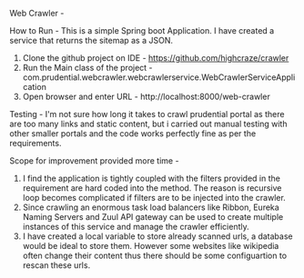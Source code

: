 Web Crawler -

How to Run -
This is a simple Spring boot Application. I have created a service that returns the sitemap as a JSON.
1. Clone the github project on IDE - https://github.com/highcraze/crawler
2. Run the Main class of the project - com.prudential.webcrawler.webcrawlerservice.WebCrawlerServiceApplication
3. Open browser and enter URL - http://localhost:8000/web-crawler

Testing -
I'm not sure how long it takes to crawl prudential portal as there are too many links and static content, but i carried out manual testing with other smaller portals and the code works perfectly fine as per the requirements.

Scope for improvement provided more time -
1. I find the application is tightly coupled with the filters provided in the requirement are hard coded into the method. The reason is recursive loop becomes complicated if filters are to be injected into the crawler.
2. Since crawling an enormous task load balancers like Ribbon, Eureka Naming Servers and Zuul API gateway can be used to create multiple instances of this service and manage the crawler efficiently.
3. I have created a local variable to store already scanned urls, a database would be ideal to store them. However some websites like wikipedia often change their content thus there should be some configuartion to rescan these urls. 
